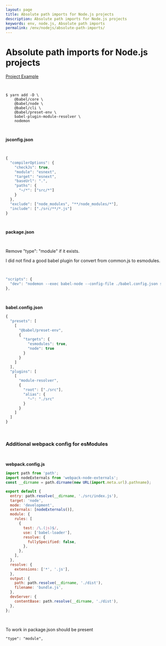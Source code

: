 ```yaml
---
layout: page
title: Absolute path imports for Node.js projects
description: Absolute path imports for Node.js projects
keywords: env, node.js, Absolute path imports
permalink: /env/nodejs/absolute-path-imports/
---
```


# Absolute path imports for Node.js projects

[Project Example](https://github.com/webmakaka/Test-Driven-Development-with-Nodejs)

<br/>

```
$ yarn add -D \
    @babel/core \
    @babel/node \
    @babel/cli \
    @babel/preset-env \
    babel-plugin-module-resolver \
    nodemon
```

<br/>

**jsconfig.json**

<br/>

```js
{
  "compilerOptions": {
    "checkJs": true,
    "module": "esnext",
    "target": "esnext",
    "baseUrl": ".",
    "paths": {
      "~/*": ["src/*"]
    }
  },
  "exclude": ["node_modules", "**/node_modules/*"],
  "include": ["./src/**/*.js"]
}

```

<br/>

**package.json**

<br/>

Remove "type": "module" if it exists.

I did not find a good babel plugin for convert from common.js to esmodules.

<br/>

```js
"scripts": {
  "dev": "nodemon --exec babel-node --config-file ./babel.config.json src/index.js",
},
```

<br/>

**babel.config.json**

```js
{
  "presets": [
    [
      "@babel/preset-env",
      {
        "targets": {
          "esmodules": true,
          "node": true
        }
      }
    ]
  ],
  "plugins": [
    [
      "module-resolver",
      {
        "root": ["./src"],
        "alias": {
          "~": "./src"
        }
      }
    ]
  ]
}

```

<br/>

### Additional webpack config for esModules

<br/>

**webpack.config.js**

```js
import path from 'path';
import nodeExternals from 'webpack-node-externals';
const __dirname = path.dirname(new URL(import.meta.url).pathname);

export default {
  entry: path.resolve(__dirname, './src/index.js'),
  target: 'node',
  mode: 'development',
  externals: [nodeExternals()],
  module: {
    rules: [
      {
        test: /\.(js)$/,
        use: ['babel-loader'],
        resolve: {
          fullySpecified: false,
        },
      },
    ],
  },
  resolve: {
    extensions: ['*', '.js'],
  },
  output: {
    path: path.resolve(__dirname, './dist'),
    filename: 'bundle.js',
  },
  devServer: {
    contentBase: path.resolve(__dirname, './dist'),
  },
};
```

<br/>

To work in package.json should be present

```
"type": "module",
```
